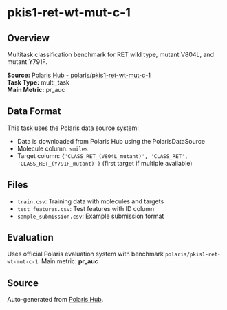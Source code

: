 # pkis1-ret-wt-mut-c-1

## Overview

Multitask classification benchmark for RET wild type, mutant V804L, and mutant Y791F.

**Source:** [Polaris Hub - polaris/pkis1-ret-wt-mut-c-1](https://polarishub.io)  
**Task Type:** multi_task  
**Main Metric:** pr_auc

## Data Format

This task uses the Polaris data source system:
- Data is downloaded from Polaris Hub using the PolarisDataSource
- Molecule column: `smiles`
- Target column: `{'CLASS_RET_(V804L_mutant)', 'CLASS_RET', 'CLASS_RET_(Y791F_mutant)'}` (first target if multiple available)

## Files

- `train.csv`: Training data with molecules and targets
- `test_features.csv`: Test features with ID column
- `sample_submission.csv`: Example submission format

## Evaluation

Uses official Polaris evaluation system with benchmark `polaris/pkis1-ret-wt-mut-c-1`.
Main metric: **pr_auc**

## Source

Auto-generated from [Polaris Hub](https://polarishub.io/).
